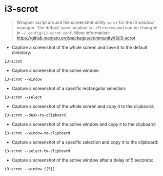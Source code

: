# i3-scrot

> Wrapper script around the screenshot utility `scrot` for the i3 window manager.
> The default save location is `~/Pictures` and can be changed in `~/.config/i3-scrot.conf`.
> More information: <https://gitlab.manjaro.org/packages/community/i3/i3-scrot>

- Capture a screenshot of the whole screen and save it to the default directory:

`i3-scrot`

- Capture a screenshot of the active window:

`i3-scrot --window`

- Capture a screenshot of a specific rectangular selection:

`i3-scrot --select`

- Capture a screenshot of the whole screen and copy it to the clipboard:

`i3-scrot --desk-to-clipboard`

- Capture a screenshot of the active window and copy it to the clipboard:

`i3-scrot --window-to-clipboard`

- Capture a screenshot of a specific selection and copy it to the clipboard:

`i3-scrot --select-to-clipboard`

- Capture a screenshot of the active window after a delay of 5 seconds:

`i3-scrot --window {{5}}`

